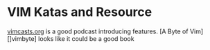 VIM Katas and Resource
======================

[vimcasts.org][vimcast] is a good podcast introducing features.
[A Byte of Vim][]vimbyte] looks like it could be a good book

[vimcast]: http://vimcasts.org/episodes/archive
[vimbyte]: http://www.swaroopch.com/notes/Vim